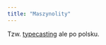 ```yaml
---
title: "Maszynolity"
---
```


Tzw. [typecasting][1] ale po polsku.

[1]: https://nontxt.com/writing-on-a-manual-typewriter/
